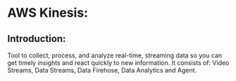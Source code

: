 # AWS Kinesis:
## Introduction:
Tool to collect, process, and analyze real-time, streaming data so you can get timely insights and
react quickly to new information. It consists of: Video Streams, Data Streams, Data Firehose, Data Analytics and Agent.

